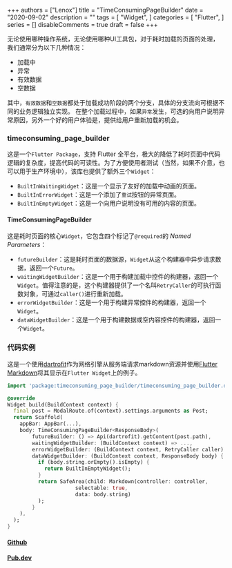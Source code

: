 +++
authors = ["Lenox"]
title = "TimeConsumingPageBuilder"
date = "2020-09-02"
description = ""
tags = [
    "Widget",
]
categories = [
    "Flutter",
]
series = []
disableComments = true
draft = false
+++

无论使用哪种操作系统，无论使用哪种UI工具包，对于耗时加载的页面的处理，我们通常分为以下几种情况：

- 加载中
- 异常
- 有效数据
- 空数据

其中，`有效数据`和`空数据`都处于加载成功阶段的两个分支，具体的分支流向可根据不同的业务逻辑独立实现。
在整个加载过程中，如果`异常`发生，可选的向用户说明异常原因，另外一个好的用户体验是，提供给用户重新加载的机会。

### timeconsuming_page_builder

这是一个`Flutter Package`，支持 Flutter 全平台，极大的降低了耗时页面中代码逻辑的复杂度，提高代码的可读性。为了方便使用者测试（当然，如果不介意，也可以用于生产环境中），该库也提供了额外三个`Widget`：

- `BuiltInWaitingWidget`：这是一个显示了友好的加载中动画的页面。
- `BuiltInErrorWidget`：这是一个添加了`重试`按钮的异常页面。
- `BuiltInEmptyWidget`：这是一个向用户说明没有可用的内容的页面。

#### TimeConsumingPageBuilder

这是耗时页面的核心`Widget`，它包含四个标记了`@required`的  *Named Parameters*：

- `futureBuilder`：这是耗时页面的数据源，`Widget`从这个构建器中异步请求数据，返回一个`Future`。
- `waitingWidgetBuilder`：这是一个用于构建加载中控件的构建器，返回一个`Widget`。值得注意的是，这个构建器提供了一个名叫`RetryCaller`的可执行函数对象，可通过`caller()`进行重新加载。
- `errorWidgetBuilder`：这是一个用于构建异常控件的构建器，返回一个`Widget`。
- `dataWidgetBuilder`：这是一个用于构建数据或空内容控件的构建器，返回一个`Widget`。

### 代码实例

这是一个使用[dartrofit](https://pub.dev/packages/dartrofit)作为网络引擎从服务端请求markdown资源并使用[Flutter Markdown](https://pub.dev/packages/flutter_markdown)将其显示在`Flutter Widget`上的例子。

```dart
import 'package:timeconsuming_page_builder/timeconsuming_page_builder.dart';

@override  
Widget build(BuildContext context) {  
  final post = ModalRoute.of(context).settings.arguments as Post;  
  return Scaffold(  
    appBar: AppBar(...),
    body: TimeConsumingPageBuilder<ResponseBody>(  
        futureBuilder: () => Api(dartrofit).getContent(post.path),
        waitingWidgetBuilder: (BuildContext context) => ...,
        errorWidgetBuilder: (BuildContext context, RetryCaller caller) => ...,
        dataWidgetBuilder: (BuildContext context, ResponseBody body) {  
          if (body.string.orEmpty().isEmpty) {  
            return BuiltInEmptyWidget();
          }  
          return SafeArea(child: Markdown(controller: controller,
                      selectable: true,
                      data: body.string)
          );
        }
    ),
  ); 
}
```

#### [Github](https://github.com/nikeorever/timeconsuming_page_builder)

#### [Pub.dev](https://pub.dev/packages/timeconsuming_page_builder)
